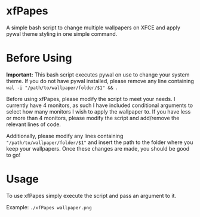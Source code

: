 # xfPapes
A simple bash script to change multiple wallpapers on XFCE and apply pywal theme styling in one simple command.

# Before Using

**Important:** This bash script executes pywal on use to change your system theme. If you do not have pywal installed, please remove any line containing ```wal -i "/path/to/wallpaper/folder/$1" && ```.

Before using xfPapes, please modify the script to meet your needs. I currently have 4 monitors, as such I have included conditional arguments to select how many monitors I wish to apply the wallpaper to. If you have less or more than 4 monitors, please modify the script and add/remove the relevant lines of code.

Additionally, please modify any lines containing ```"/path/to/wallpaper/folder/$1"``` and insert the path to the folder where you keep your wallpapers. Once these changes are made, you should be good to go!

# Usage
To use xfPapes simply execute the script and pass an argument to it.

Example: ```./xfPapes wallpaper.png```
